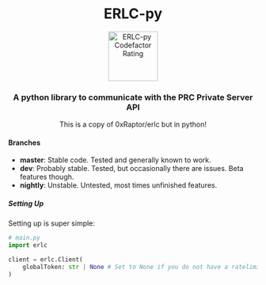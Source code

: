 <h1 align="center">ERLC-py</h1>

<p align="center">
    <img src="https://www.codefactor.io/repository/github/erlc-tools/erlcpy/badge" alt="ERLC-py Codefactor Rating" width="100">
</p>

<h3 align="center">A python library to communicate with the PRC Private Server API</h3>
<p align="center">This is a copy of 0xRaptor/erlc but in python!</p>

<h4>Branches</h4>

- **master**: Stable code. Tested and generally known to work.
- **dev**: Probably stable. Tested, but occasionally there are issues. Beta features though.
- **nightly**: Unstable. Untested, most times unfinished features.

<h5>Setting Up</h5>

Setting up is super simple:
```py
# main.py
import erlc

client = erlc.Client(
    globalToken: str | None # Set to None if you do not have a ratelimit key
)
```

